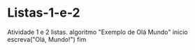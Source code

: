 # Listas-1-e-2
Atividade 1 e 2 listas.
algoritmo "Exemplo de Olá Mundo"
inicio
    escreva("Olá, Mundo!")
fim
